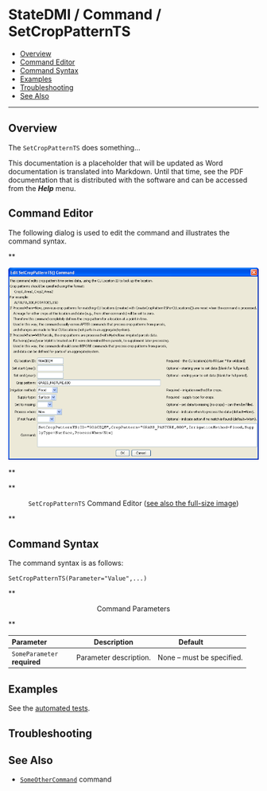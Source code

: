 # StateDMI / Command / SetCropPatternTS #

* [Overview](#overview)
* [Command Editor](#command-editor)
* [Command Syntax](#command-syntax)
* [Examples](#examples)
* [Troubleshooting](#troubleshooting)
* [See Also](#see-also)

-------------------------

## Overview ##

The `SetCropPatternTS` does something...

This documentation is a placeholder that will be updated as Word documentation is translated into Markdown.
Until that time, see the PDF documentation that is distributed with the software and can be accessed
from the ***Help*** menu.

## Command Editor ##

The following dialog is used to edit the command and illustrates the command syntax.

**<p style="text-align: center;">
![SetCropPatternTS](SetCropPatternTS.png)
</p>**

**<p style="text-align: center;">
`SetCropPatternTS` Command Editor (<a href="../SetCropPatternTS.png">see also the full-size image</a>)
</p>**

## Command Syntax ##

The command syntax is as follows:

```text
SetCropPatternTS(Parameter="Value",...)
```
**<p style="text-align: center;">
Command Parameters
</p>**

| **Parameter**&nbsp;&nbsp;&nbsp;&nbsp;&nbsp;&nbsp;&nbsp;&nbsp;&nbsp;&nbsp;&nbsp;&nbsp; | **Description** | **Default**&nbsp;&nbsp;&nbsp;&nbsp;&nbsp;&nbsp;&nbsp;&nbsp;&nbsp;&nbsp; |
| --------------|-----------------|----------------- |
|`SomeParameter`<br>**required**|Parameter description.|None – must be specified.|

## Examples ##

See the [automated tests](https://github.com/OpenCDSS/cdss-app-statedmi-test/tree/master/test/regression/commands/SetCropPatternTS).

## Troubleshooting ##

## See Also ##

* [`SomeOtherCommand`](../SomeOtherCommand/SomeOtherCommand) command
